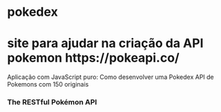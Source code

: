 # pokedex
<h1>site para ajudar na criação da API pokemon https://pokeapi.co/</h1>
<p>Aplicação com JavaScript puro: Como desenvolver uma Pokedex API de Pokemons com 150 originais  </p>
<h3>The RESTful Pokémon API</h3>



